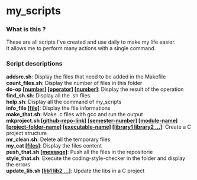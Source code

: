 # my_scripts

### What is this ?
These are all scripts I've created and use daily to make my life easier.    
It allows me to perform many actions with a single command.

### Script descriptions
**addsrc.sh**: Display the files that need to be added in the Makefile    
**count_files.sh**: Display the number of files in this folder    
**do-op <ins>[number]</ins> <ins>[operator]</ins> <ins>[number]</ins>**: Display the result of the operation    
**find_sh.sh**: Display all the .sh files    
**help.sh**: Display all the command of my_scripts    
**info_file <ins>[file]</ins>**: Display the file informations    
**make_that.sh**: Make .c files with gcc and run the output    
**mkproject.sh <ins>[github-repo-link]</ins> <ins>[semester-number]</ins> <ins>[module-name]</ins> <ins>[project-folder-name]</ins> <ins>[executable-name]</ins> <ins>[library1 library2 ...]</ins>**: Create a C project structure    
**mr_clean.sh**: Delete all the temporary files    
**my_cat <ins>[files]</ins>**: Display the files content    
**push_that.sh <ins>[message]</ins>**: Push all the files in the repositorie    
**style_that.sh**: Execute the coding-style-checker in the folder and display the errors    
**update_lib.sh <ins>[lib1 lib2 ...]</ins>**: Update the libs in a C project    
